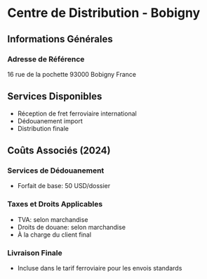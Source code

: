 # Centre de Distribution - Bobigny

## Informations Générales
### Adresse de Référence
16 rue de la pochette
93000 Bobigny
France

## Services Disponibles
- Réception de fret ferroviaire international
- Dédouanement import
- Distribution finale

## Coûts Associés (2024)
### Services de Dédouanement
- Forfait de base: 50 USD/dossier

### Taxes et Droits Applicables
- TVA: selon marchandise
- Droits de douane: selon marchandise
- À la charge du client final

### Livraison Finale
- Incluse dans le tarif ferroviaire pour les envois standards 